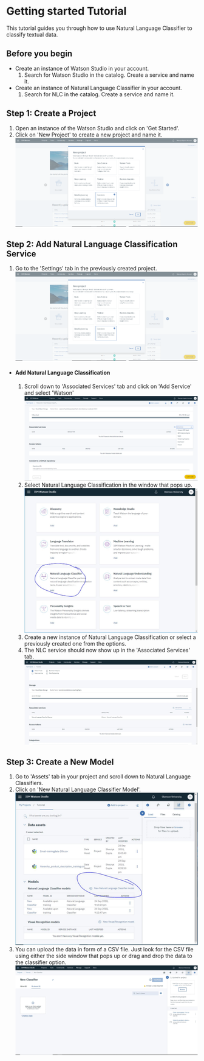 # Getting started Tutorial
This tutorial guides you through how to use Natural Language Classifier to classify textual data.

## Before you begin
  * Create an instance of Watson Studio in your account.
    1. Search for Watson Studio in the catalog. Create a service and name it.
  * Create an instance of Natural Language Classifier in your account.
    1. Search for NLC in the catalog. Create a service and name it.

## Step 1: Create a Project
1. Open an instance of the Watson Studio and click on 'Get Started'.
2. Click on 'New Project' to create a new project and name it.
![](https://github.com/shauryg/Watson-CI/blob/master/Tutorials/Machine%20Learning/Pics/Create_New_Project.PNG "Logo Title Text 1")

## Step 2: Add Natural Language Classification Service
1. Go to the 'Settings' tab in the previously created project.
![](https://github.com/shauryg/Watson-CI/blob/master/Tutorials/Machine%20Learning/Pics/Create_New_Project.PNG "Logo Title Text 1")
  * #### Add Natural Language Classification
    1. Scroll down to 'Associated Services' tab and click on 'Add Service' and select 'Watson'
![](https://github.com/shauryg/Watson-CI/blob/master/Tutorials/Machine%20Learning/Pics/Add_Service_MachineLearning.PNG "Logo")
    2. Select Natural Language Classification in the window that pops up.
![](https://github.com/shauryg/Watson-CI/blob/master/Tutorials/Natural%20Language%20Classifier/Pics/Associated%20Services%20List.JPG)
    3. Create a new instance of Natural Language Classification or select a previously created one from the options.
    4. The NLC service should now show up in the 'Associated Services' tab.
![](https://github.com/shauryg/Watson-CI/blob/master/Tutorials/Natural%20Language%20Classifier/Pics/Associated%20Serivces.JPG)
  
## Step 3: Create a New Model
1. Go to 'Assets' tab in your project and scroll down to Natural Language Classifiers.
2. Click on 'New Natural Language Classifier Model'.
![](https://github.com/shauryg/Watson-CI/blob/master/Tutorials/Natural%20Language%20Classifier/Pics/New%20NLC%20Model.JPG)
3. You can upload the data in form of a CSV file. Just look for the CSV file using either the side window that pops up or drag and drop the data to the classifier option.
![](https://github.com/shauryg/Watson-CI/blob/master/Tutorials/Natural%20Language%20Classifier/Pics/Capture%203.JPG)
